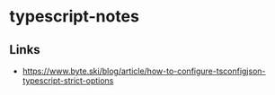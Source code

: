 # typescript-notes

## Links

- https://www.byte.ski/blog/article/how-to-configure-tsconfigjson-typescript-strict-options
